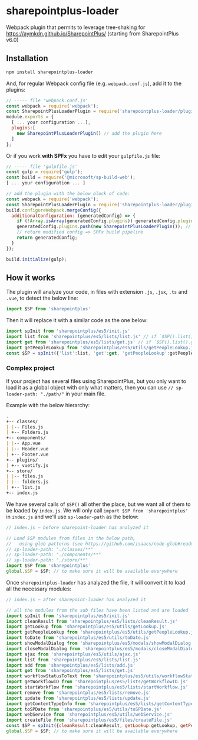 # sharepointplus-loader

Webpack plugin that permits to leverage tree-shaking for https://aymkdn.github.io/SharepointPlus/ (starting from SharepointPlus v6.0)

## Installation

```sh
npm install sharepointplus-loader
```


And, for regular Webpack config file (e.g. `webpack.conf.js`), add it to the plugins:
```js
// ----- file 'webpack.conf.js'
const webpack = require('webpack');
const SharepointPlusLoaderPlugin = require('sharepointplus-loader/plugin'); // load the plugin
module.exports = {
  [ ... your configuration ...],
  plugins:[
    new SharepointPlusLoaderPlugin() // add the plugin here
  ]
};
```

Or if you work **with SPFx** you have to edit your `gulpfile.js` file:
```js
// ----- file 'gulpfile.js'
const gulp = require('gulp');
const build = require('@microsoft/sp-build-web');
[ ... your configuration ... ]

// add the plugin with the below block of code:
const webpack = require('webpack');
const SharepointPlusLoaderPlugin = require('sharepointplus-loader/plugin'); // load the plugin
build.configureWebpack.mergeConfig({
  additionalConfiguration: (generatedConfig) => {
    if (!Array.isArray(generatedConfig.plugins)) generatedConfig.plugins=[];
    generatedConfig.plugins.push(new SharepointPlusLoaderPlugin()); // add the plugin here
    // return modified config => SPFx build pipeline
    return generatedConfig;
  }
});

build.initialize(gulp);
```

## How it works

The plugin will analyze your code, in files with extension `.js`, `.jsx`, `.ts` and `.vue`, to detect the below line:
```js
import $SP from 'sharepointplus'
```

Then it will replace it with a similar code as the one below:
```js
import spInit from 'sharepointplus/es5/init.js'
import list from 'sharepointplus/es5/lists/list.js' // if `$SP().list()` is used in the analyzed file
import get from 'sharepointplus/es5/lists/get.js' // if `$SP().list().get()` is used in the analyzed file
import getPeopleLookup from 'sharepointplus/es5/utils/getPeopleLookup.js'  // if `$SP().getPeopleLookup()` is used in the analyzed file
const $SP = spInit({'list':list, 'get':get, 'getPeopleLookup':getPeopleLookup });
```

### Complex project

If your project has several files using SharepointPlus, but you only want to load it as a global object with only what matters, then you can use `// sp-loader-path: "./path/"` in your main file.

Example with the below hierarchy:
```markdown
.
+-- classes/
| |-- Files.js
| +-- Folders.js
+-- components/
| |-- App.vue
| |-- Header.vue
| +-- Footer.vue
+-- plugins/
| +-- vuetify.js
+-- store/
| |-- files.js
| |-- folders.js
| +-- list.js
+-- index.js
```

We have several calls of `$SP()` all other the place, but we want all of them to be loaded by `index.js`. We will only call `import $SP from 'sharepointplus'` in `index.js` and we'll use `sp-loader-path` as the below:
```javascript
// index.js – before sharepoint-loader has analyzed it

// Load $SP modules from files in the below path,
//   using glob patterns (see https://github.com/isaacs/node-glob#readme)
// sp-loader-path: "./classes/**"
// sp-loader-path: "./components/**"
// sp-loader-path: "./store/**"
import $SP from 'sharepointplus'
global.$SP = $SP; // to make sure it will be available everywhere
```

Once `sharepointplus-loader` has analyzed the file, it will convert it to load all the necessary modules:
```javascript
// index.js – after sharepoint-loader has analyzed it

// all the modules from the sub files have been listed and are loaded
import spInit from 'sharepointplus/es5/init.js'
import cleanResult from 'sharepointplus/es5/lists/cleanResult.js'
import getLookup from 'sharepointplus/es5/utils/getLookup.js'
import getPeopleLookup from 'sharepointplus/es5/utils/getPeopleLookup.js'
import toDate from 'sharepointplus/es5/utils/toDate.js'
import showModalDialog from 'sharepointplus/es5/modals/showModalDialog.js'
import closeModalDialog from 'sharepointplus/es5/modals/closeModalDialog.js'
import ajax from 'sharepointplus/es5/utils/ajax.js'
import list from 'sharepointplus/es5/lists/list.js'
import add from 'sharepointplus/es5/lists/add.js'
import get from 'sharepointplus/es5/lists/get.js'
import workflowStatusToText from 'sharepointplus/es5/utils/workflowStatusToText.js'
import getWorkflowID from 'sharepointplus/es5/lists/getWorkflowID.js'
import startWorkflow from 'sharepointplus/es5/lists/startWorkflow.js'
import remove from 'sharepointplus/es5/lists/remove.js'
import update from 'sharepointplus/es5/lists/update.js'
import getContentTypeInfo from 'sharepointplus/es5/lists/getContentTypeInfo.js'
import toSPDate from 'sharepointplus/es5/utils/toSPDate.js'
import webService from 'sharepointplus/es5/utils/webService.js'
import createFile from 'sharepointplus/es5/files/createFile.js'
const $SP = spInit({cleanResult:cleanResult, getLookup:getLookup, getPeopleLookup:getPeopleLookup, toDate:toDate, showModalDialog:showModalDialog, closeModalDialog:closeModalDialog, ajax:ajax, list:list, add:add, get:get, workflowStatusToText:workflowStatusToText, getWorkflowID:getWorkflowID, startWorkflow:startWorkflow, remove:remove, update:update, getContentTypeInfo:getContentTypeInfo, toSPDate:toSPDate, webService:webService, createFile:createFile});
global.$SP = $SP; // to make sure it will be available everywhere
```
